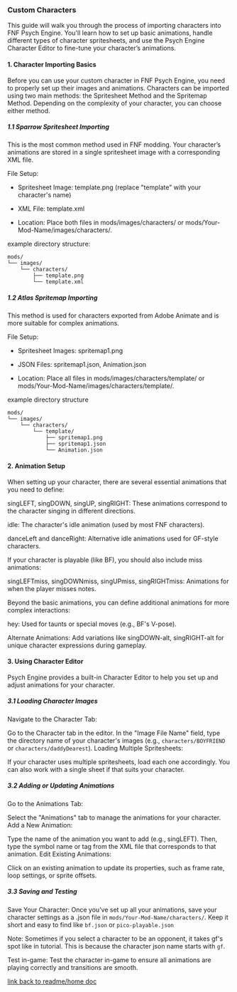 ### Custom Characters

This guide will walk you through the process of importing characters into FNF Psych Engine. You'll learn how to set up basic animations, handle different types of character spritesheets, and use the Psych Engine Character Editor to fine-tune your character’s animations.

#### 1. **Character Importing Basics**

Before you can use your custom character in FNF Psych Engine, you need to properly set up their images and animations. Characters can be imported using two main methods: the Spritesheet Method and the Spritemap Method. Depending on the complexity of your character, you can choose either method.

##### 1.1 **Sparrow Spritesheet Importing**

This is the most common method used in FNF modding. Your character’s animations are stored in a single spritesheet image with a corresponding XML file.

File Setup:

- Spritesheet Image: template.png (replace "template" with your character's name)

- XML File: template.xml

- Location: Place both files in mods/images/characters/ or mods/Your-Mod-Name/images/characters/.

example directory structure:

```plaintext
mods/
└── images/
    └── characters/
        ├── template.png
        └── template.xml
```

##### 1.2 **Atlas Spritemap Importing**

This method is used for characters exported from Adobe Animate and is more suitable for complex animations.

File Setup:

- Spritesheet Images: spritemap1.png

- JSON Files: spritemap1.json, Animation.json

- Location: Place all files in mods/images/characters/template/ or mods/Your-Mod-Name/images/characters/template/.

example directory structure

```
mods/
└── images/
    └── characters/
        └── template/
            ├── spritemap1.png
            ├── spritemap1.json
            └── Animation.json
```

#### 2. **Animation Setup**

When setting up your character, there are several essential animations that you need to define:

singLEFT, singDOWN, singUP, singRIGHT: These animations correspond to the character singing in different directions.

idle: The character's idle animation (used by most FNF characters).

danceLeft and danceRight: Alternative idle animations used for GF-style characters.

If your character is playable (like BF), you should also include miss animations:

singLEFTmiss, singDOWNmiss, singUPmiss, singRIGHTmiss: Animations for when the player misses notes.

Beyond the basic animations, you can define additional animations for more complex interactions:

hey: Used for taunts or special moves (e.g., BF's V-pose).

Alternate Animations: Add variations like singDOWN-alt, singRIGHT-alt for unique character expressions during gameplay.

#### 3. **Using Character Editor**

Psych Engine provides a built-in Character Editor to help you set up and adjust animations for your character.

##### 3.1 **Loading Character Images**

Navigate to the Character Tab:

Go to the Character tab in the editor.
In the "Image File Name" field, type the directory name of your character's images (e.g., `characters/BOYFRIEND` or `characters/daddyDearest`).
Loading Multiple Spritesheets:

If your character uses multiple spritesheets, load each one accordingly. You can also work with a single sheet if that suits your character.

##### 3.2 **Adding or Updating Animations**

Go to the Animations Tab:

Select the "Animations" tab to manage the animations for your character.
Add a New Animation:

Type the name of the animation you want to add (e.g., singLEFT).
Then, type the symbol name or tag from the XML file that corresponds to that animation.
Edit Existing Animations:

Click on an existing animation to update its properties, such as frame rate, loop settings, or sprite offsets.

##### 3.3 **Saving and Testing**

Save Your Character: Once you’ve set up all your animations, save your character settings as a .json file in `mods/Your-Mod-Name/characters/`. Keep it short and easy to find like `bf.json` or `pico-playable.json`

Note: Sometimes if you select a character to be an opponent, it takes gf's spot like in tutorial. This is because the character json name starts with `gf`.

Test in-game: Test the character in-game to ensure all animations are playing correctly and transitions are smooth.

[link back to readme/home doc](https://github.com/BobbyDrawz/psych-engine-modding-docs-unofficial/blob/main/README.md)
